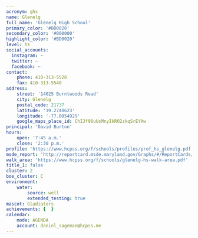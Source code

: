 ```yaml
---
acronym: ghs
name: Glenelg
full_name: 'Glenelg High School'
primary_color: '#BD0020'
secondary_color: '#000000'
highlight_color: '#BD0020'
level: hs
social_accounts:
  instagram: ~
  twitter: ~
  facebook: ~
contact:
    phone: 410-313-5528
    fax: 410-313-5540
address:
    street: '14025 Burntwoods Road'
    city: Glenelg
    postal_code: 21737
    latitude: '39.2748623'
    longitude: '-77.0054929'
    google_maps_place_id: ChIJf96uUsMnyIkRO2zkqSrEYAw
principal: 'David Burton'
hours:
    open: '7:45 a.m.'
    close: '2:30 p.m.'
profile: 'https://www.hcpss.org/f/schools/profiles/prof_hs_glenelg.pdf'
msde_report: 'http://reportcard.msde.maryland.gov/Graphs/#/ReportCards/ReportCardSchool/1//1/13/0404/'
walk_area: 'https://www.hcpss.org/f/schools/glenelg-hs-walk-area.pdf'
title_1: false
cluster: 2
boe_cluster: C
environment:
    water:
        source: well
        extended_testing: true
mascot: Gladiators
achievements: {  }
calendar:
    mode: AGENDA
    account: daniel_sageman@hcpss.me
---
```

